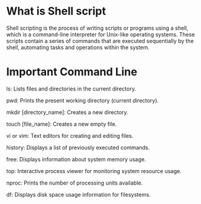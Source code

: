 # What is Shell script 

Shell scripting is the process of writing scripts or programs using a shell, which is a command-line interpreter for Unix-like operating systems. These scripts contain a series of commands that are executed sequentially by the shell, automating tasks and operations within the system.


# Important Command Line

ls: Lists files and directories in the current directory.

pwd: Prints the present working directory (current directory).

mkdir [directory_name]: Creates a new directory.

touch [file_name]: Creates a new empty file.

vi or vim: Text editors for creating and editing files.

history: Displays a list of previously executed commands.

free: Displays information about system memory usage.

top: Interactive process viewer for monitoring system resource usage.

nproc: Prints the number of processing units available.

df: Displays disk space usage information for filesystems.

